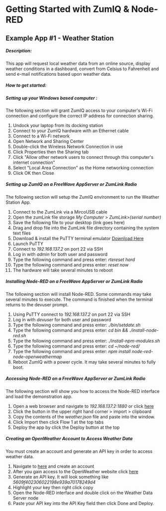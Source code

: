 # Getting Started with ZumIQ & Node-RED
## Example App #1 - Weather Station
##### Description: 
This app will request local weather data from an online source, display weather conditions in a dashboard, convert from Celsius to Fahrenheit and send e-mail notifications based upon weather data.
##### How to get started:
##### Setting up your Windows based computer :
The following section will grant ZumIQ access to your computer's Wi-Fi connection and configure the correct IP address for connection sharing.
1. Undock your laptop from its docking station
2. Connect to your ZumIQ hardware with an Ethernet cable
3. Connect to a Wi-Fi network
4. Open Network and Sharing Center
5. Double-click the Wireless Network Connection in use
6. Click Properties then the Sharing tab
7. Click "Allow other network users to connect through this computer's internet connection"
8. Select "Local Area Connection" as the Home networking connection
9. Click OK then Close
##### Setting up ZumIQ on a FreeWave AppServer or ZumLink Radio

The following section will setup the ZumIQ environment to run the Weather Station App.

1. Connect to the ZumLink via a MircoUSB cable
2. Open the zumLink file storage _My Computer > ZumLink>(serial number)_
3. Save the following file to your desktop (link goes here)
4. Drag and drop file into the ZumLink file directory containing the system text files
5. Download & install the PuTTY terminal emulator 
[Download Here](https://the.earth.li/~sgtatham/putty/latest/w32/putty-0.70-installer.msi)
6. Launch PuTTY
7. Connect to _192.168.137.2_ on port 22 via SSH
8. Log in with _admin_ for both user and password
9. Type the following command and press enter: _rtereset hard_
10. Type the following command and press enter: _reset now_
11. The hardware will take several minutes to reboot


##### Installing Node-RED on a FreeWave AppServer or ZumLink Radio
The following section will install Node-RED. Some commands may take several minutes to execute. The command is finished when the terminal returns to the devuser prompt.

1. Using PuTTY connect to _192.168.137.2_ on port 22 via SSH
2. Log in with _devuser_ for both user and password
3. Type the following command and press enter: _./bin/setdate.sh_
4. Type the following command and press enter: _cd bin && ./install-node-red.sh_
5. Type the following command and press enter: _./install-npm-modules.sh_
6. Type the following command and press enter: _cd ~/node-red/_
7. Type the following command and press enter: _npm install node-red-node-openweathermap_
8. Reboot ZumIQ with a power cycle. It may take several minutes to fully boot.

##### Accessing Node-RED on a FreeWave AppServer or ZumLink Radio

The following section will show you how to access the Node-RED interface and load the demonstration app.
1. Open a web browser and navigate to _192.168.137.2:1880_ or click [here](192.168.137.2:1880)
2. Click the button in the upper right hand corner > import > clipboard
3. Copy the contents of the *weather.json* file and paste into the  window.
4. Click Import then click Flow 1 at the top tabs
5. Deploy the app by click the Deploy button at the top
##### Creating an OpenWeather Account to Access Weather Data
You must create an account and generate an API key in order to access weather data.

1. Navigate to [here](https://home.openweathermap.org/users/sign_in) and create an account
2. After you gain access to the OpenWeather website click [here](https://home.openweathermap.org/users)
3. Generate an API key. It will look something like _5609f402306022198e939a70178249d4_
4. Highlight your key then right click copy
5. Open the Node-RED interface and double click on the Weather Data Server node
6. Paste your API key into the API Key field then click Done and Deploy.

